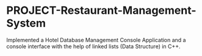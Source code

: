 # PROJECT-Restaurant-Management-System
Implemented a Hotel Database Management Console Application and a console interface with the help of linked lists (Data Structure) in C++.
